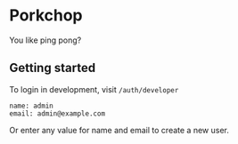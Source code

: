 # Porkchop

You like ping pong?


## Getting started

To login in development, visit `/auth/developer`

```
name: admin
email: admin@example.com
```

Or enter any value for name and email to create a new user.
